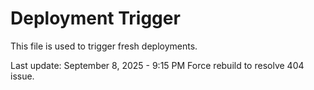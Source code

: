 # Deployment Trigger

This file is used to trigger fresh deployments.

Last update: September 8, 2025 - 9:15 PM
Force rebuild to resolve 404 issue.
